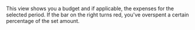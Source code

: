 This view shows you a budget and if applicable, the expenses for the selected period. If the bar on the right turns red, you've overspent a certain percentage of the set amount.
